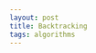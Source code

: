 ```yaml
---
layout: post
title: Backtracking
tags: algorithms
---
```


<script src="https://gist.github.com/selimslab/cacde8c035101d3688ff4189e9e979de.js"></script>